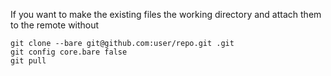 If you want to make the  existing files the working directory and attach them to the remote without 

```
git clone --bare git@github.com:user/repo.git .git
git config core.bare false
git pull
```
